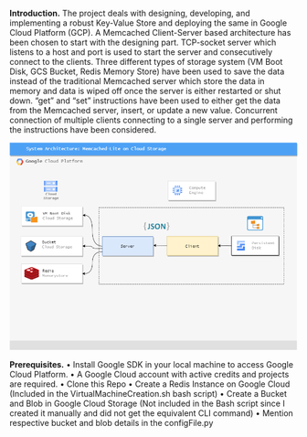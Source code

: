 **Introduction.**
The project deals with designing, developing, and implementing a robust Key-Value Store and deploying the same in Google Cloud Platform (GCP). A Memcached Client-Server based architecture has been chosen to start with the designing part. TCP-socket server which listens to a host and port is used to start the server and consecutively connect to the clients. Three different types of storage system (VM Boot Disk, GCS Bucket, Redis Memory Store) have been used to save the data instead of the traditional Memcached server which store the data in memory and data is wiped off once the server is either restarted or shut down. “get” and “set” instructions have been used to either get the data from the Memcached server, insert, or update a new value. Concurrent connection of multiple clients connecting to a single server and performing the instructions have been considered.

![System Architecture - Memcached Lite](./GCP-Memcached.png)

**Prerequisites.**
•	Install Google SDK in your local machine to access Google Cloud Platform.
•	A Google Cloud account with active credits and projects are required.
•	Clone this Repo
•	Create a Redis Instance on Google Cloud (Included in the VirtualMachineCreation.sh bash script)
•	Create a Bucket and Blob in Google Cloud Storage (Not included in the Bash script since I created it manually and did not get the equivalent CLI command)
•	Mention respective bucket and blob details in the configFile.py

